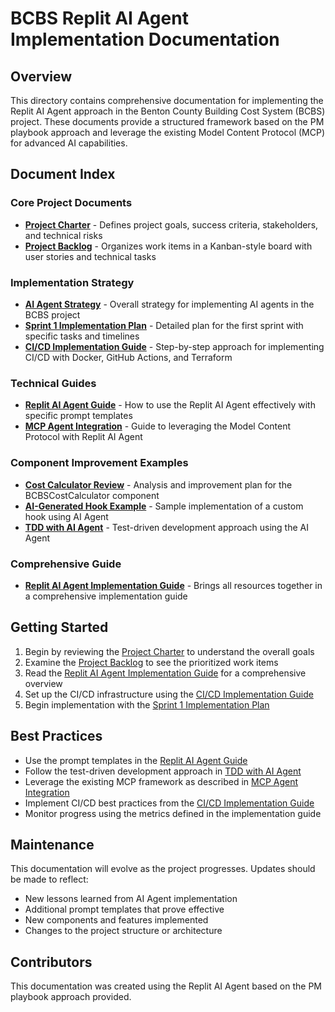 # BCBS Replit AI Agent Implementation Documentation

## Overview

This directory contains comprehensive documentation for implementing the Replit AI Agent approach in the Benton County Building Cost System (BCBS) project. These documents provide a structured framework based on the PM playbook approach and leverage the existing Model Content Protocol (MCP) for advanced AI capabilities.

## Document Index

### Core Project Documents

- [**Project Charter**](./project_charter.md) - Defines project goals, success criteria, stakeholders, and technical risks
- [**Project Backlog**](./backlog.md) - Organizes work items in a Kanban-style board with user stories and technical tasks

### Implementation Strategy

- [**AI Agent Strategy**](./bcbs_agent_strategy.md) - Overall strategy for implementing AI agents in the BCBS project
- [**Sprint 1 Implementation Plan**](./sprint_1_implementation_plan.md) - Detailed plan for the first sprint with specific tasks and timelines
- [**CI/CD Implementation Guide**](./cicd_implementation_guide.md) - Step-by-step approach for implementing CI/CD with Docker, GitHub Actions, and Terraform

### Technical Guides

- [**Replit AI Agent Guide**](./replit_ai_agent_guide.md) - How to use the Replit AI Agent effectively with specific prompt templates
- [**MCP Agent Integration**](./mcp_agent_integration.md) - Guide to leveraging the Model Content Protocol with Replit AI Agent

### Component Improvement Examples

- [**Cost Calculator Review**](./cost_calculator_review.md) - Analysis and improvement plan for the BCBSCostCalculator component
- [**AI-Generated Hook Example**](./ai_generated_hook_example.md) - Sample implementation of a custom hook using AI Agent
- [**TDD with AI Agent**](./tdd_with_ai_agent.md) - Test-driven development approach using the AI Agent

### Comprehensive Guide

- [**Replit AI Agent Implementation Guide**](./replit_ai_agent_implementation_guide.md) - Brings all resources together in a comprehensive implementation guide

## Getting Started

1. Begin by reviewing the [Project Charter](./project_charter.md) to understand the overall goals
2. Examine the [Project Backlog](./backlog.md) to see the prioritized work items
3. Read the [Replit AI Agent Implementation Guide](./replit_ai_agent_implementation_guide.md) for a comprehensive overview
4. Set up the CI/CD infrastructure using the [CI/CD Implementation Guide](./cicd_implementation_guide.md)
5. Begin implementation with the [Sprint 1 Implementation Plan](./sprint_1_implementation_plan.md)

## Best Practices

- Use the prompt templates in the [Replit AI Agent Guide](./replit_ai_agent_guide.md)
- Follow the test-driven development approach in [TDD with AI Agent](./tdd_with_ai_agent.md)
- Leverage the existing MCP framework as described in [MCP Agent Integration](./mcp_agent_integration.md)
- Implement CI/CD best practices from the [CI/CD Implementation Guide](./cicd_implementation_guide.md)
- Monitor progress using the metrics defined in the implementation guide

## Maintenance

This documentation will evolve as the project progresses. Updates should be made to reflect:

- New lessons learned from AI Agent implementation
- Additional prompt templates that prove effective
- New components and features implemented
- Changes to the project structure or architecture

## Contributors

This documentation was created using the Replit AI Agent based on the PM playbook approach provided.